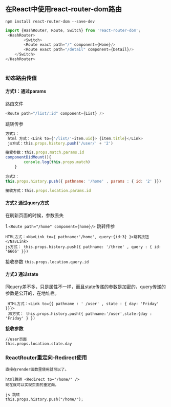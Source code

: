 ## 在React中使用react-router-dom路由
`npm install react-router-dom --save-dev`
```javascript
import {HashRouter, Route, Switch} from 'react-router-dom';
 <HashRouter>
        <Switch>
        <Route exact path="/" component={Home}/>
        <Route exact path="/detail" component={Detail}/>
    </Switch>
</HashRouter>
    
```
### 动态路由传值
#### 方式1：通过params
路由文件
```javascript
<Route path="/list/:id" component={List} />
```
跳转传参
```javascript
方式1：
 html 方式：<Link to={'/list/'+item.uid}> {item.title}</Link> 
 js方式：this.props.history.push('/user/' + '2')

接受参数：this.props.match.params.id
componentDidMount(){
        console.log(this.props.match)
    }
    
方式2：
this.props.history.push({ pathname: '/home' , params : { id: '2' }})

接收方式：this.props.location.params.id
```
#### 方式2 通过query方式
在刷新页面的时候，参数丢失

1.`<Route path="/home" component={home}/>`
跳转传参
```
HTML方式：<NavLink to={ pathname:'/home', query:{id:3} }>跳转按钮</NavLink>
js方式： this.props.history.push({ pathname: '/three' , query : { id: '6666' }})

```
接收参数
`this.props.location.query.id`

#### 方式3 通过state
同query差不多，只是属性不一样，而且state传递的参数是加密的，query传递的参数是公开的，在地址栏。
```
 HTML方式：<Link to={{ pathname : ' /user' , state : { day: 'Friday' }}}> 
 JS方式： this.props.history.push({ pathname:'/user',state:{day : 'Friday' } })
```
**接收参数**
```
//user页面       
this.props.location.state.day
```
### ReactRouter重定向-Redirect使用
```
直接在render函数里使用就可以了。

html跳转 <Redirect to="/home/" />
现在就可以实现页面的重定向。
```
```
js 跳转
this.props.history.push("/home/");  
```
